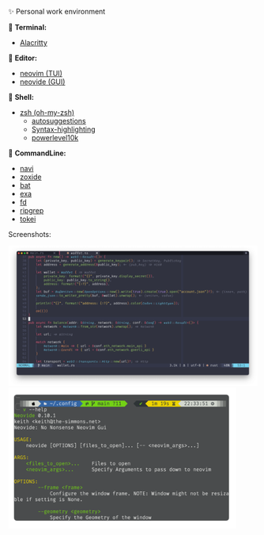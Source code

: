 :sparkles: Personal work environment

:crystal_ball: **Terminal:**
- [Alacritty](https://github.com/alacritty/alacritty)

:crystal_ball: **Editor:**
- [neovim (TUI)](https://github.com/neovim/neovim)
- [neovide (GUI)](https://github.com/neovide/neovide)

:crystal_ball: **Shell:**
- [zsh (oh-my-zsh)](https://ohmyz.sh/)
  - [autosuggestions](https://github.com/zsh-users/zsh-autosuggestions/blob/master/INSTALL.md#oh-my-zsh)
  - [Syntax-highlighting](https://github.com/zsh-users/zsh-syntax-highlighting/blob/master/INSTALL.md)
  - [powerlevel10k](https://github.com/romkatv/powerlevel10k)


:crystal_ball: **CommandLine:**
- [navi](https://github.com/denisidoro/navi)
- [zoxide](https://github.com/ajeetdsouza/zoxide)
- [bat](https://github.com/sharkdp/bat)
- [exa](https://github.com/ogham/exa)
- [fd](https://github.com/sharkdp/fd)
- [ripgrep](https://github.com/BurntSushi/ripgrep)
- [tokei](https://github.com/XAMPPRocky/tokei)



Screenshots:

<img src="screenshot/p2.png">

<img src="screenshot/p1.png" style="zoom:45%">
